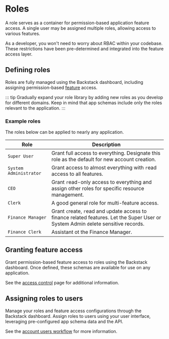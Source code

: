 # Roles

A role serves as a container for permission-based application feature access. A single user may be assigned multiple roles, allowing access to various features.

As a developer, you won't need to worry about RBAC within your codebase. These restrictions have been pre-determined and integrated into the feature access layer.



## Defining roles

Roles are fully managed using the Backstack dashboard, including assigning permission-based [feature](/features) access.


::: tip
Gradually expand your role library by adding new roles as you develop for different domains. Keep in mind that app schemas include only the roles relevant to the application.
:::

### Example roles

The roles below can be applied to nearly any application. 

| Role | Description |
| --- | --- |
| `Super User` | Grant full access to everything. Designate this role as the default for new account creation. |
| `System Administrator` | Grant access to almost everything with `r`ead access to all features. |
| `CEO` |  Grant `r`ead-only access to everything and assign other roles for specific resource management. |
| `Clerk` | A good general role for multi-feature access. |
| `Finance Manager` |  Grant `c`reate, `r`ead and `u`pdate access to finance related features. Let the Super User or System Admin `d`elete sensitive records. |
|  `Finance Clerk` | Assistant ot the Finance Manager. |

## Granting feature access

Grant permission-based feature access to roles using the Backstack dashboard. Once defined, these schemas are available for use on any application. 

See the [access control](/access-control) page for additional information.


## Assigning roles to users

Manage your roles and feature access configurations through the Backstack dashboard. Assign roles to users using your user interface, leveraging pre-configured app schema data and the API.

<!--@include: includes/role-assignment.md-->


See the [account users workflow](/account-users) for more information.


